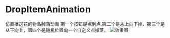 # DropItemAnimation
仿直播送花的物品掉落动画
第一个按钮是点到点,第二个是从上向下掉，第三个是从下向上，第四个是随机位置向一个自定义点掉落。
![效果图](http://oczm2hjoz.bkt.clouddn.com/gif/DropItemAnimation.gif)